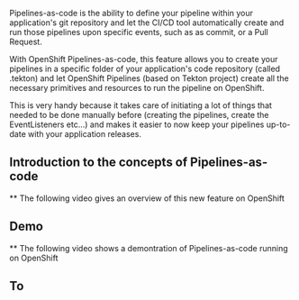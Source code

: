 Pipelines-as-code is the ability to define your pipeline within your application's git repository and let the CI/CD tool automatically create and run those pipelines upon specific events, such as as commit, or a Pull Request.

With OpenShift Pipelines-as-code, this feature allows you to create your pipelines in a specific folder of your application's code repository (called .tekton) and let OpenShift Pipelines (based on Tekton project) create all the necessary primitives and resources to run the pipeline on OpenShift.

This is very handy because it takes care of initiating a lot of things that needed to be done manually before (creating the pipelines, create the EventListeners etc...) and makes it easier to now keep your pipelines up-to-date with your application releases.

## Introduction to the concepts of Pipelines-as-code
** The following video gives an overview of this new feature on OpenShift

## Demo
** The following video shows a demontration of Pipelines-as-code running on OpenShift


## To 


